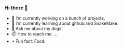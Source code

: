 ### Hi there 👋

- 🔭 I’m currently working on a bunch of projects.
- 🌱 I’m currently learning about github and SnakeMake.
- 💬 Ask me about my dogs!
- 📫 How to reach me: ...
- ⚡ Fun fact: Food.

<!--
**alelim-bio/alelim-bio** is a ✨ _special_ ✨ repository because its `README.md` (this file) appears on your GitHub profile.

- 🔭 I’m currently working on a bunch of projects.
- 🌱 I’m currently learning about github and SnakeMake.
- 💬 Ask me about my dogs!
- 📫 How to reach me: ...
- ⚡ Fun fact: Food.
-->
